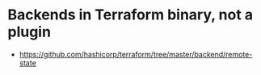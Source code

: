 # Backends in Terraform binary, not a plugin
* https://github.com/hashicorp/terraform/tree/master/backend/remote-state
